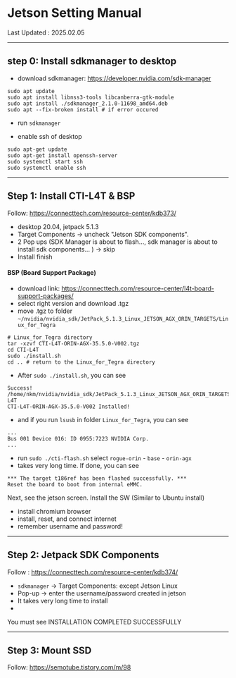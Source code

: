 # Jetson Setting Manual
Last Updated : 2025.02.05

----
## step 0: Install sdkmanager to desktop
- download sdkmanager: https://developer.nvidia.com/sdk-manager
```
sudo apt update
sudo apt install libnss3-tools libcanberra-gtk-module
sudo apt install ./sdkmanager_2.1.0-11698_amd64.deb
sudo apt --fix-broken install # if error occured
```
- run `sdkmanager`


- enable ssh of desktop
```
sudo apt-get update
sudo apt-get install openssh-server
sudo systemctl start ssh
sudo systemctl enable ssh
```

----
## Step 1: Install CTI-L4T & BSP
Follow: https://connecttech.com/resource-center/kdb373/
- desktop 20.04, jetpack 5.1.3
- Target Components -> uncheck "Jetson SDK components".
- 2 Pop ups (SDK Manager is about to flash..., sdk manager is about to install sdk components... ) -> skip
- Install finish

#### BSP (Board Support Package)
- download link: https://connecttech.com/resource-center/l4t-board-support-packages/
- select right version and download .tgz 
- move .tgz to folder `~/nvidia/nvidia_sdk/JetPack_5.1.3_Linux_JETSON_AGX_ORIN_TARGETS/Linux_for_Tegra`

```
# Linux_for_Tegra directory
tar -xzvf CTI-L4T-ORIN-AGX-35.5.0-V002.tgz
cd CTI-L4T
sudo ./install.sh
cd .. # return to the Linux_for_Tegra directory
```

- After `sudo ./install.sh`, you can see
```
Success!
/home/nkm/nvidia/nvidia_sdk/JetPack_5.1.3_Linux_JETSON_AGX_ORIN_TARGETS/Linux_for_Tegra/CTI-L4T
CTI-L4T-ORIN-AGX-35.5.0-V002 Installed!
```
- and if you run `lsusb` in folder `Linux_for_Tegra`, you can see  
```
...
Bus 001 Device 016: ID 0955:7223 NVIDIA Corp.
...

```
- run `sudo ./cti-flash.sh` select `rogue-orin` - `base` - `orin-agx`
- takes very long time. If done, you can see
```
*** The target t186ref has been flashed successfully. ***
Reset the board to boot from internal eMMC.
```


Next, see the jetson screen. Install the SW (Similar to Ubuntu install)
- install chromium browser
- install, reset, and connect internet
- remember username and password!

----
## Step 2: Jetpack SDK Components
Follow : https://connecttech.com/resource-center/kdb374/
- `sdkmanager` -> Target Components: except Jetson Linux
- Pop-up -> enter the username/password created in jetson
- It takes very long time to install
- 
You must see INSTALLATION COMPLETED SUCCESSFULLY

----

## Step 3: Mount SSD

Follow: https://semotube.tistory.com/m/98

